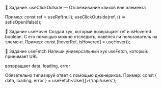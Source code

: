 📌 Задание. useClickOutside — Отслеживание кликов вне элемента

Пример:
const ref = useRef<HTMLDivElement>(null);
useClickOutside(ref, () => setIsOpen(false));

📌 Задание  useHover
Создай хук, который возвращает ref и isHovered: boolean. С его помощью можно отследить, навёлся ли пользователь на элемент.
Пример:
const [hoverRef, isHovered] = useHover<HTMLDivElement>();


📌 Задание useFetch
Напиши универсальный хук useFetch<T>, который:
принимает URL


возвращает data, loading, error


Обязательно типизируй ответ с помощью дженериков.
Пример:
const { data, loading, error } = useFetch<User[]>('/api/users');

